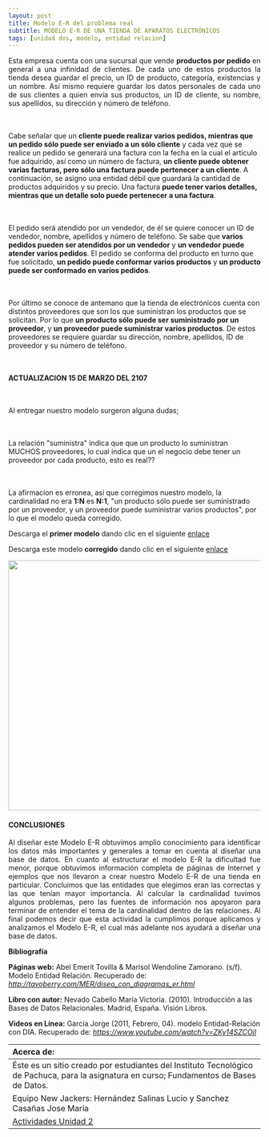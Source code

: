 ```yaml
---
layout: post
title: Modelo E-R del problema real
subtitle: MODELO E-R DE UNA TIENDA DE APARATOS ELECTRÓNICOS
tags: [unidad dos, modelo, entidad relacion]
---
```

<p style="text-align: justify;">Esta empresa cuenta con una sucursal que vende <b>productos por pedido</b> en general a una infinidad de clientes. De cada uno de estos productos la tienda desea guardar el precio, un ID de producto, categoría, existencias y un nombre. Así mismo requiere guardar los datos personales de cada uno de sus clientes a quien envía sus productos, un ID de cliente, su nombre, sus apellidos, su dirección y número de teléfono. 

<br><br>Cabe señalar que un <b>cliente puede realizar varios pedidos, mientras que un pedido sólo puede ser enviado a un sólo cliente</b> y cada vez que se realice un pedido se generará una factura con la fecha en la cual el artículo fue adquirido, así como un número de factura, <b>un cliente puede obtener varias facturas, pero sólo una factura puede pertenecer a un cliente</b>. A continuación, se asigno una entidad débil que guardará la cantidad de productos adquiridos y su precio. Una factura <b>puede tener varios detalles, mientras que un detalle solo puede pertenecer a una factura</b>.

<br><br>El pedido será atendido por un vendedor, de él se quiere conocer un ID de vendedor, nombre, apellidos y número de teléfono. Se sabe que <b>varios pedidos pueden ser atendidos por un vendedor</b> y <b>un vendedor puede atender varios pedidos</b>. El pedido se conforma del producto en turno que fue solicitado, <b>un pedido puede conformar varios productos</b> y <b>un producto puede ser conformado en varios pedidos</b>.

<br><br>Por último se conoce de antemano que la tienda de electrónicos cuenta con distintos proveedores que son los que suministran los productos que se solicitan. Por lo que <b>un producto sólo puede ser suministrado por un proveedor</b>, y <b>un proveedor puede suministrar varios productos</b>. De estos proveedores se requiere guardar su dirección, nombre, apellidos, ID de proveedor y su número de teléfono.

<br><br><b>ACTUALIZACION 15 DE MARZO DEL 2107</b>

<br><br>Al entregar nuestro modelo surgeron alguna dudas;

<br><br>La relación "suministra" indica que que un producto lo suministran MUCHOS proveedores, lo cual indica que un el negocio debe tener un proveedor por cada producto, esto es real??

<br><br>La afirmacion es erronea, asi que corregimos nuestro modelo, la cardinalidad no era <b>1:N</b> es <b>N:1</b>, "un producto sólo puede ser suministrado por un proveedor, y un proveedor puede suministrar varios productos", por lo que el modelo queda corregido.</p>

Descarga el <b>primer modelo</b> dando clic en el siguiente [enlace](https://drive.google.com/uc?export=download&id=0B0tLjk4fF3eYT0E2bHBGVlZiNlE "clic para descargar la presentación") 

Descarga este modelo <b>corregido</b> dando clic en el siguiente [enlace](https://drive.google.com/uc?export=download&id=0B0tLjk4fF3eYOU5HaVZRU3ZTSWc "clic para descargar la presentación") 

<img width="800" height="500" src="https://basededatostec.github.io/img/ModeloERcorregido.png">

#### CONCLUSIONES

<p style="text-align: justify;">Al diseñar este Modelo E-R obtuvimos amplio conocimiento para identificar los datos más importantes y generales a tomar en cuenta al diseñar una base de datos. En cuanto al estructurar el modelo E-R la dificultad fue menor, porque obtuvimos información completa de páginas de Internet y ejemplos que nos llevaron a crear nuestro Modelo E-R de una tienda en particular. Concluimos que las entidades que elegimos eran las correctas y las que tenían mayor importancia. Al calcular la cardinalidad tuvimos algunos problemas, pero las fuentes de información nos apoyaron para terminar de entender el tema de la cardinalidad dentro de las relaciones. Al final podemos decir que esta actividad la cumplimos porque aplicamos y analizamos el Modelo E-R, el cual más adelante nos ayudará a diseñar una base de datos. </p>

__Bibliografía__

__Páginas web:__
Abel Emerit Tovilla  & Marisol Wendoline Zamorano. (s/f). Modelo Entidad Relación. Recuperado de: _http://tavoberry.com/MER/diseo_con_diagramas_er.html_

__Libro con autor:__
Nevado Cabello María Victoria. (2010). Introducción a las Bases de Datos Relacionales. Madrid, España. Visión Libros.

__Videos en Línea:__
García Jorge (2011, Febrero, 04). modelo Entidad-Relación con DIA. 
Recuperado de: _https://www.youtube.com/watch?v=ZKy14SZCOiI_

|  Acerca de: | 
| :------ | 
| Éste es un sitio creado por estudiantes del Instituto Tecnológico de Pachuca, para la asignatura en curso; Fundamentos de Bases de Datos. | 
| Equipo New Jackers: Hernández Salinas Lucio y Sanchez Casañas Jose María |
| <a href="https://basededatostec.github.io/unidaddos/">Actividades Unidad 2</a> |


